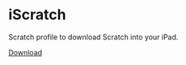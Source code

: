 # iScratch

Scratch profile to download Scratch into your iPad.

[Download](./release.mobileconfig)
